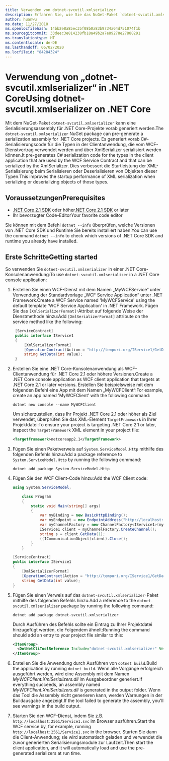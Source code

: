 ```yaml
---
title: Verwenden von dotnet-svcutil.xmlserializer
description: Erfahren Sie, wie Sie das NuGet-Paket `dotnet-svcutil.xmlserializer` zum Vorabgenerieren einer Serialisierungsassembly für .NET Core-Projekte verwenden können.
author: huanwu
ms.date: 11/27/2018
ms.openlocfilehash: 14bb2e8a85ec35f08b0a83b9734a64d751074f1b
ms.sourcegitcommit: 33deec3e814238fb18a49b2a7e89278e27888291
ms.translationtype: HT
ms.contentlocale: de-DE
ms.lasthandoff: 06/02/2020
ms.locfileid: "84284324"
---
```

# <a name="using-dotnet-svcutilxmlserializer-on-net-core"></a><span data-ttu-id="00b70-103">Verwendung von „dotnet-svcutil.xmlserializer“ in .NET Core</span><span class="sxs-lookup"><span data-stu-id="00b70-103">Using dotnet-svcutil.xmlserializer on .NET Core</span></span>

<span data-ttu-id="00b70-104">Mit dem NuGet-Paket `dotnet-svcutil.xmlserializer` kann eine Serialisierungsassembly für .NET Core-Projekte vorab generiert werden.</span><span class="sxs-lookup"><span data-stu-id="00b70-104">The `dotnet-svcutil.xmlserializer` NuGet package can pre-generate a serialization assembly for .NET Core projects.</span></span> <span data-ttu-id="00b70-105">Es generiert vorab C#-Serialisierungscode für die Typen in der Clientanwendung, die vom WCF-Dienstvertrag verwendet werden und über XmlSerializer serialisiert werden können.</span><span class="sxs-lookup"><span data-stu-id="00b70-105">It pre-generates C# serialization code for the types in the client application that are used by the WCF Service Contract and that can be serialized by the XmlSerializer.</span></span> <span data-ttu-id="00b70-106">Dies verbessert die Startleistung der XML-Serialisierung beim Serialisieren oder Deserialisieren von Objekten dieser Typen.</span><span class="sxs-lookup"><span data-stu-id="00b70-106">This improves the startup performance of XML serialization when serializing or deserializing objects of those types.</span></span>

## <a name="prerequisites"></a><span data-ttu-id="00b70-107">Voraussetzungen</span><span class="sxs-lookup"><span data-stu-id="00b70-107">Prerequisites</span></span>

* <span data-ttu-id="00b70-108">[.NET Core 2.1 SDK](https://dotnet.microsoft.com/download) oder höher</span><span class="sxs-lookup"><span data-stu-id="00b70-108">[.NET Core 2.1 SDK](https://dotnet.microsoft.com/download) or later</span></span>
* <span data-ttu-id="00b70-109">Ihr bevorzugter Code-Editor</span><span class="sxs-lookup"><span data-stu-id="00b70-109">Your favorite code editor</span></span>

<span data-ttu-id="00b70-110">Sie können mit dem Befehl `dotnet --info` überprüfen, welche Versionen von .NET Core SDK und Runtime Sie bereits installiert haben.</span><span class="sxs-lookup"><span data-stu-id="00b70-110">You can use the command `dotnet --info` to check which versions of .NET Core SDK and runtime you already have installed.</span></span>

## <a name="getting-started"></a><span data-ttu-id="00b70-111">Erste Schritte</span><span class="sxs-lookup"><span data-stu-id="00b70-111">Getting started</span></span>

<span data-ttu-id="00b70-112">So verwenden Sie `dotnet-svcutil.xmlserializer` in einer .NET Core-Konsolenanwendung:</span><span class="sxs-lookup"><span data-stu-id="00b70-112">To use `dotnet-svcutil.xmlserializer` in a .NET Core console application:</span></span>

1. <span data-ttu-id="00b70-113">Erstellen Sie einen WCF-Dienst mit dem Namen „MyWCFService“ unter Verwendung der Standardvorlage „WCF Service Application“ unter .NET Framework.</span><span class="sxs-lookup"><span data-stu-id="00b70-113">Create a WCF Service named 'MyWCFService' using the default template 'WCF Service Application' in .NET Framework.</span></span> <span data-ttu-id="00b70-114">Fügen Sie das `[XmlSerializerFormat]`-Attribut auf folgende Weise der Dienstmethode hinzu:</span><span class="sxs-lookup"><span data-stu-id="00b70-114">Add `[XmlSerializerFormat]` attribute on the service method like the following:</span></span>

   ```csharp
    [ServiceContract]
    public interface IService1
    {
        [XmlSerializerFormat]
        [OperationContract(Action = "http://tempuri.org/IService1/GetData", ReplyAction = "http://tempuri.org/IService1/GetDataResponse")]
        string GetData(int value);
    }
    ```

2. <span data-ttu-id="00b70-115">Erstellen Sie eine .NET Core-Konsolenanwendung als WCF-Clientanwendung für .NET Core 2.1 oder höhere Versionen.</span><span class="sxs-lookup"><span data-stu-id="00b70-115">Create a .NET Core console application as WCF client application that targets at .NET Core 2.1 or later versions.</span></span> <span data-ttu-id="00b70-116">Erstellen Sie beispielsweise mit dem folgenden Befehl eine App mit dem Namen „MyWCFClient“:</span><span class="sxs-lookup"><span data-stu-id="00b70-116">For example, create an app named 'MyWCFClient' with the following command:</span></span>

    ```dotnetcli
    dotnet new console --name MyWCFClient
    ```

    <span data-ttu-id="00b70-117">Um sicherzustellen, dass Ihr Projekt .NET Core 2.1 oder höher als Ziel verwendet, überprüfen Sie das XML-Element `TargetFramework` in Ihrer Projektdatei:</span><span class="sxs-lookup"><span data-stu-id="00b70-117">To ensure your project is targeting .NET Core 2.1 or later, inspect the `TargetFramework` XML element in your project file:</span></span>

    ```xml
    <TargetFramework>netcoreapp2.1</TargetFramework>
    ```

3. <span data-ttu-id="00b70-118">Fügen Sie einen Paketverweis auf `System.ServiceModel.Http` mithilfe des folgenden Befehls hinzu:</span><span class="sxs-lookup"><span data-stu-id="00b70-118">Add a package reference to `System.ServiceModel.Http` by running the following command:</span></span>

    ```dotnetcli
    dotnet add package System.ServiceModel.Http
    ```

4. <span data-ttu-id="00b70-119">Fügen Sie den WCF Client-Code hinzu:</span><span class="sxs-lookup"><span data-stu-id="00b70-119">Add the WCF Client code:</span></span>

    ```csharp
    using System.ServiceModel;

        class Program
        {
            static void Main(string[] args)
            {
                var myBinding = new BasicHttpBinding();
                var myEndpoint = new EndpointAddress("http://localhost:2561/Service1.svc"); //Fill your service url here
                var myChannelFactory = new ChannelFactory<IService1>(myBinding, myEndpoint);
                IService1 client = myChannelFactory.CreateChannel();
                string s = client.GetData(1);
                ((ICommunicationObject)client).Close();
            }
        }

    [ServiceContract]
    public interface IService1
    {
        [XmlSerializerFormat]
        [OperationContract(Action = "http://tempuri.org/IService1/GetData", ReplyAction = "http://tempuri.org/IService1/GetDataResponse")]
        string GetData(int value);
    }
    ```

5. <span data-ttu-id="00b70-120">Fügen Sie einen Verweis auf das `dotnet-svcutil.xmlserializer`-Paket mithilfe des folgenden Befehls hinzu:</span><span class="sxs-lookup"><span data-stu-id="00b70-120">Add a reference to the `dotnet-svcutil.xmlserializer` package by running the following command:</span></span>
  
    ```dotnetcli
    dotnet add package dotnet-svcutil.xmlserializer
    ```

    <span data-ttu-id="00b70-121">Durch Ausführen des Befehls sollte ein Eintrag zu Ihrer Projektdatei hinzugefügt werden, die Folgendem ähnelt:</span><span class="sxs-lookup"><span data-stu-id="00b70-121">Running the command should add an entry to your project file similar to this:</span></span>
  
    ```xml
    <ItemGroup>
      <DotNetCliToolReference Include="dotnet-svcutil.xmlserializer" Version="1.0.0" />
    </ItemGroup>
    ```

6. <span data-ttu-id="00b70-122">Erstellen Sie die Anwendung durch Ausführen von `dotnet build`.</span><span class="sxs-lookup"><span data-stu-id="00b70-122">Build the application by running `dotnet build`.</span></span> <span data-ttu-id="00b70-123">Wenn alle Vorgänge erfolgreich ausgeführt werden, wird eine Assembly mit dem Namen *MyWCFClient.XmlSerializers.dll* im Ausgabeordner generiert.</span><span class="sxs-lookup"><span data-stu-id="00b70-123">If everything succeeds, an assembly named *MyWCFClient.XmlSerializers.dll* is generated in the output folder.</span></span> <span data-ttu-id="00b70-124">Wenn das Tool die Assembly nicht generieren kann, werden Warnungen in der Buildausgabe angezeigt.</span><span class="sxs-lookup"><span data-stu-id="00b70-124">If the tool failed to generate the assembly, you'll see warnings in the build output.</span></span>

7. <span data-ttu-id="00b70-125">Starten Sie den WCF-Dienst, indem Sie z.B. `http://localhost:2561/Service1.svc` im Browser ausführen.</span><span class="sxs-lookup"><span data-stu-id="00b70-125">Start the WCF service by, for example, running `http://localhost:2561/Service1.svc` in the browser.</span></span> <span data-ttu-id="00b70-126">Starten Sie dann die Client-Anwendung; sie wird automatisch geladen und verwendet die zuvor generierten Serialisierungsmodule zur Laufzeit.</span><span class="sxs-lookup"><span data-stu-id="00b70-126">Then start the client application, and it will automatically load and use the pre-generated serializers at run time.</span></span>
